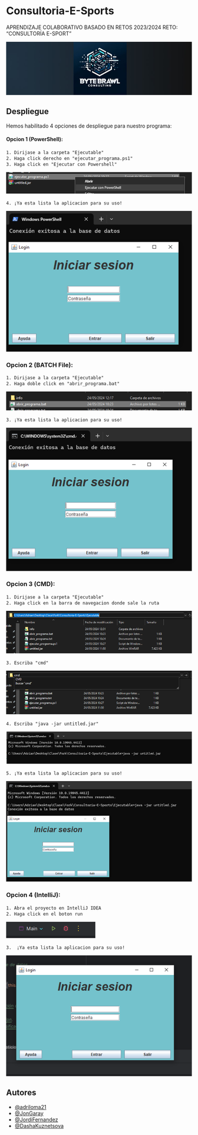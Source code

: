 # Consultoria-E-Sports

APRENDIZAJE COLABORATIVO BASADO EN RETOS 2023/2024 RETO: “CONSULTORÍA E-SPORT”

![Logo](https://github.com/ByteBrawl-Consulting/Consultoria-E-Sports/blob/develop/banner.jpg?raw=true)
## Despliegue

Hemos habilitado 4 opciones de despliegue para nuestro programa:

#### Opcion 1 (PowerShell):

    1. Dirijase a la carpeta "Ejecutable"
    2. Haga click derecho en "ejecutar_programa.ps1"
    3. Haga click en "Ejecutar con Powershell"

![Imagen](https://github.com/ByteBrawl-Consulting/Consultoria-E-Sports/blob/develop/Ejecutable/info/infops.PNG?raw=true)
    
    4. ¡Ya esta lista la aplicacion para su uso!

![Imagen2](https://github.com/ByteBrawl-Consulting/Consultoria-E-Sports/blob/develop/Ejecutable/info/infops2.PNG?raw=true)

### Opcion 2 (BATCH File): 

    1. Dirijase a la carpeta "Ejecutable"
    2. Haga doble click en "abrir_programa.bat"

![Imagen3](https://github.com/ByteBrawl-Consulting/Consultoria-E-Sports/blob/develop/Ejecutable/info/infobat.PNG?raw=true)

    3. ¡Ya esta lista la aplicacion para su uso!

![Imagen4](https://github.com/ByteBrawl-Consulting/Consultoria-E-Sports/blob/develop/Ejecutable/info/infobat2.PNG?raw=true)

### Opcion 3 (CMD):

    1. Dirijase a la carpeta "Ejecutable"
    2. Haga click en la barra de navegacion donde sale la ruta

![Imagen5](https://github.com/ByteBrawl-Consulting/Consultoria-E-Sports/blob/develop/Ejecutable/info/cmd.PNG?raw=true)

    3. Escriba "cmd"

![Imagen6](https://github.com/ByteBrawl-Consulting/Consultoria-E-Sports/blob/develop/Ejecutable/info/cmd2.PNG?raw=true)

    4. Escriba "java -jar untitled.jar"

![Imagen7](https://github.com/ByteBrawl-Consulting/Consultoria-E-Sports/blob/develop/Ejecutable/info/cmd3.PNG?raw=true)

    5. ¡Ya esta lista la aplicacion para su uso!

![Imagen8](https://github.com/ByteBrawl-Consulting/Consultoria-E-Sports/blob/develop/Ejecutable/info/cmd4.PNG?raw=true)

### Opcion 4 (IntelliJ):
    1. Abra el proyecto en IntelliJ IDEA
    2. Haga click en el boton run

![Imagen9](https://github.com/ByteBrawl-Consulting/Consultoria-E-Sports/blob/develop/Ejecutable/info/intelliJ.PNG?raw=true)

    3.  ¡Ya esta lista la aplicacion para su uso!

![Imagen10](https://github.com/ByteBrawl-Consulting/Consultoria-E-Sports/blob/develop/Ejecutable/info/intelliJ2.PNG?raw=true)

## Autores

- [@adriloma21](https://github.com/adriloma21)
- [@JonGaray](https://github.com/JonGaray)
- [@JordiFernandez](https://github.com/JordiFernandezUralde)
- [@DashaKuznetsova](https://github.com/DariaKuznetsovaS)
